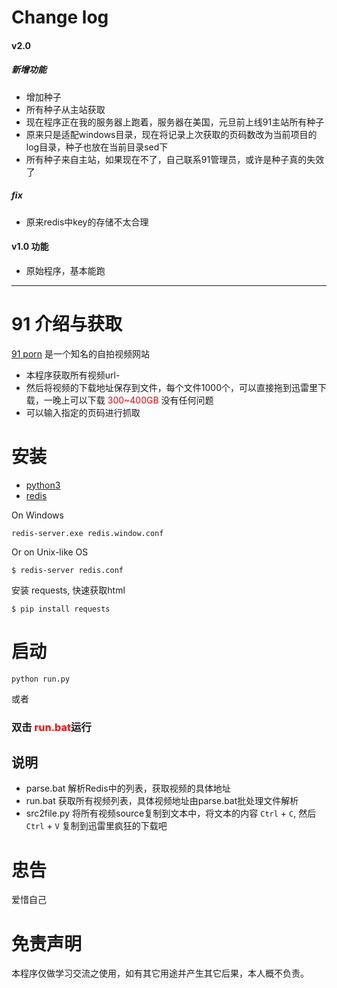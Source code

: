 # Change log
#### v2.0 
##### 新增功能
 - 增加种子
 - 所有种子从主站获取
 - 现在程序正在我的服务器上跑着，服务器在美国，元旦前上线91主站所有种子
 - 原来只是适配windows目录，现在将记录上次获取的页码数改为当前项目的log目录，种子也放在当前目录sed下
 - 所有种子来自主站，如果现在不了，自己联系91管理员，或许是种子真的失效了
##### fix 
- 原来redis中key的存储不太合理

#### v1.0 功能 
- 原始程序，基本能跑

-----------------------------------------------------------------------

# 91 介绍与获取
[91 porn](http://91porn.com/) 是一个知名的自拍视频网站
- 本程序获取所有视频url-
- 然后将视频的下载地址保存到文件，每个文件1000个，可以直接拖到迅雷里下载，一晚上可以下载<label style="color:red"> 300~400GB </label> 没有任何问题
- 可以输入指定的页码进行抓取

# 安装
- [python3](http://www.python.org)
- [redis](redis.io)

On Windows

    redis-server.exe redis.window.conf    

Or on Unix-like OS

    $ redis-server redis.conf 

安装 requests, 快速获取html

    $ pip install requests    


# 启动

    python run.py    

或者

### 双击  <label style="color:red">**run.bat**</label>运行

## 说明
- parse.bat 解析Redis中的列表，获取视频的具体地址
- run.bat 获取所有视频列表，具体视频地址由parse.bat批处理文件解析
- src2file.py 将所有视频source复制到文本中，将文本的内容 `Ctrl` + `C`, 然后`Ctrl` + `V` 复制到迅雷里疯狂的下载吧

# 忠告
  爱惜自己

# 免责声明
  本程序仅做学习交流之使用，如有其它用途并产生其它后果，本人概不负责。
